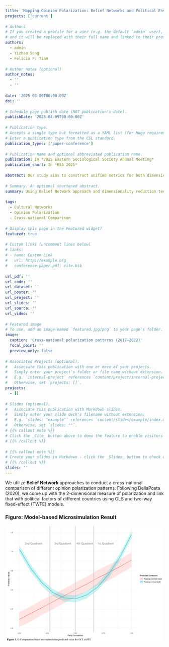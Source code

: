 ```yaml
---
title: 'Mapping Opinion Polarization: Belief Networks and Political Environment across 89 Countries in 2017-2022'
projects: ['current']

# Authors
# If you created a profile for a user (e.g. the default `admin` user), write the username (folder name) here
# and it will be replaced with their full name and linked to their profile.
authors:
  - admin
  - Yizhao Song
  - Felicia F. Tian

# Author notes (optional)
author_notes:
  - ''
  - ''

date: '2025-03-06T00:00:00Z'
doi: ''

# Schedule page publish date (NOT publication's date).
publishDate: '2025-04-09T00:00:00Z'

# Publication type.
# Accepts a single type but formatted as a YAML list (for Hugo requirements).
# Enter a publication type from the CSL standard.
publication_types: ['paper-conference']

# Publication name and optional abbreviated publication name.
publication: In *2025 Eastern Sociological Society Annual Meeting*
publication_short: In *ESS 2025*

abstract: Our study aims to construct unified metrics for both dimensions of polarization through network analysis to conduct a cross-national comparison of opinion polarization and further explore the influence of the political environment on opinion polarization. We use Belief Network Analysis method, dimensionality reduction techniques for network metrics, and OLS and Fixed-Effects models to achieve this.

# Summary. An optional shortened abstract.
summary: Using Belief Network approach and dimensionality reduction technique to conduct a cross-national comparison of opinion polarization and political environments.

tags:
  - Cultural Networks
  - Opinion Polarization
  - Cross-national Comparison

# Display this page in the Featured widget?
featured: true

# Custom links (uncomment lines below)
# links:
# - name: Custom Link
#   url: http://example.org
#   conference-paper.pdf; cite.bib

url_pdf: ''
url_code: ''
url_dataset: ''
url_poster: ''
url_project: ''
url_slides: ''
url_source: ''
url_video: ''

# Featured image
# To use, add an image named `featured.jpg/png` to your page's folder.
image:
  caption: 'Cross-national polarization patterns (2017–2022)'
  focal_point: ''
  preview_only: false

# Associated Projects (optional).
#   Associate this publication with one or more of your projects.
#   Simply enter your project's folder or file name without extension.
#   E.g. `internal-project` references `content/project/internal-project/index.md`.
#   Otherwise, set `projects: []`.
projects:
  - []

# Slides (optional).
#   Associate this publication with Markdown slides.
#   Simply enter your slide deck's filename without extension.
#   E.g. `slides: "example"` references `content/slides/example/index.md`.
#   Otherwise, set `slides: ""`.
# {{% callout note %}}
# Click the _Cite_ button above to demo the feature to enable visitors to import publication metadata into their reference management software.
# {{% /callout %}}

# {{% callout note %}}
# Create your slides in Markdown - click the _Slides_ button to check out the example.
# {{% /callout %}}
slides: ''
---
```


We utilize **Belief Network** approaches to conduct a cross-national comparison of different opinion polarization patterns. Following DellaPosta (2020), we come up with the 2-dimensional measure of polarization and link that with political factors of different countries using OLS and two-way fixed-effect (TWFE) models.

### Figure: Model-based Microsimulation Result
![Model-based Microsimulation result of the relationship between the two dimensions of polarization and the degree of party competition](second_image.png)
